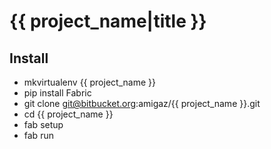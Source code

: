 # {{ project_name|title }} #

## Install ##

- mkvirtualenv {{ project_name }}
- pip install Fabric
- git clone git@bitbucket.org:amigaz/{{ project_name }}.git
- cd {{ project_name }}
- fab setup
- fab run

